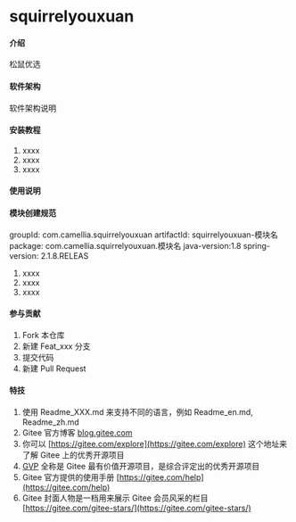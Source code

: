 # squirrelyouxuan

#### 介绍
松鼠优选

#### 软件架构
软件架构说明


#### 安装教程

1.  xxxx
2.  xxxx
3.  xxxx

#### 使用说明

#### 模块创建规范
groupId: com.camellia.squirrelyouxuan
artifactId: squirrelyouxuan-模块名
package: com.camellia.squirrelyouxuan.模块名
java-version:1.8
spring-version: 2.1.8.RELEAS


1.  xxxx
2.  xxxx
3.  xxxx

#### 参与贡献

1.  Fork 本仓库
2.  新建 Feat_xxx 分支
3.  提交代码
4.  新建 Pull Request


#### 特技

1.  使用 Readme\_XXX.md 来支持不同的语言，例如 Readme\_en.md, Readme\_zh.md
2.  Gitee 官方博客 [blog.gitee.com](https://blog.gitee.com)
3.  你可以 [https://gitee.com/explore](https://gitee.com/explore) 这个地址来了解 Gitee 上的优秀开源项目
4.  [GVP](https://gitee.com/gvp) 全称是 Gitee 最有价值开源项目，是综合评定出的优秀开源项目
5.  Gitee 官方提供的使用手册 [https://gitee.com/help](https://gitee.com/help)
6.  Gitee 封面人物是一档用来展示 Gitee 会员风采的栏目 [https://gitee.com/gitee-stars/](https://gitee.com/gitee-stars/)
